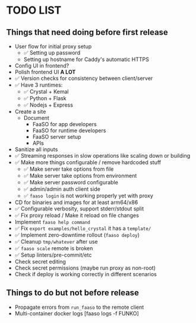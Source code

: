 # TODO LIST

## Things that need doing before first release

* User flow for initial proxy setup
  * ✅ Setting up password
  * Setting up hostname for Caddy's automatic HTTPS
* Config UI in frontend?
* Polish frontend UI **A LOT**
* ✅ Version checks for consistency between client/server
* ✅ Have 3 runtimes:
  * ✅ Crystal + Kemal
  * ✅ Python + Flask
  * ✅ Nodejs + Express
* Create a site
  * Document
    * FaaSO for app developers
    * FaaSO for runtime developers
    * FaaSO server setup
    * APIs
* Sanitize all inputs
* ✅ Streaming responses in slow operations like scaling down
  or building
* ✅ Make more things configurable / remove hardcoded stuff
  * ✅ Make server take options from file
  * ✅ Make server take options from environment
  * ✅ Make server password configurable
  * ✅ admin/admin auth client side
  * ✅ `faaso login` is not working properly yet with proxy
* CD for binaries and images for at least arm64/x86
* ✅ Configurable verbosity, support stderr/stdout split
* ✅ Fix proxy reload / Make it reload on file changes
* Implement `faaso help command`
* ✅ Fix `export examples/hello_crystal` it has a `template/`
* ✅ Implement zero-downtime rollout (`faaso deploy`)
* ✅ Cleanup `tmp/whatever` after use
* ✅ `faaso scale` remote is broken
* ✅ Setup linters/pre-commit/etc
* Check secret editing
* Check secret permissions (maybe run proxy as non-root)
* Check if deploy is working correctly in different scenarios

## Things to do but not before release

* Propagate errors from `run_faaso` to the remote client
* Multi-container docker logs [faaso logs -f FUNKO]
